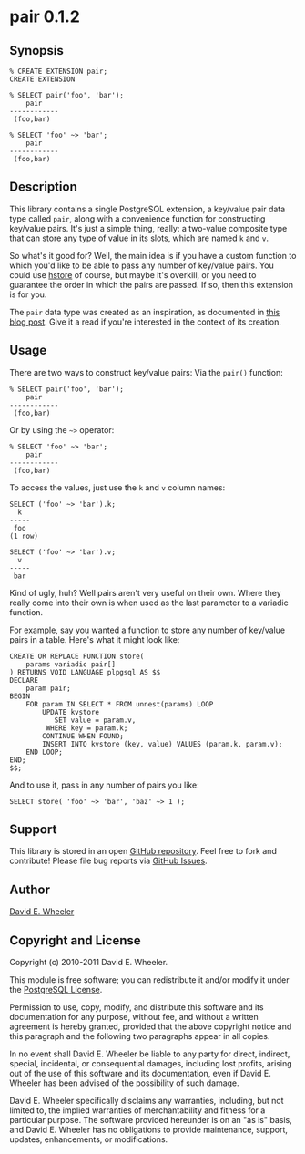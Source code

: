 pair 0.1.2
==========

Synopsis
--------

    % CREATE EXTENSION pair;
    CREATE EXTENSION

    % SELECT pair('foo', 'bar');
        pair
    ------------
     (foo,bar)

    % SELECT 'foo' ~> 'bar';
        pair
    ------------
     (foo,bar)

Description
-----------

This library contains a single PostgreSQL extension, a key/value pair data
type called `pair`, along with a convenience function for constructing
key/value pairs. It's just a simple thing, really: a two-value composite type
that can store any type of value in its slots, which are named `k` and `v`.

So what's it good for? Well, the main idea is if you have a custom function to
which you'd like to be able to pass any number of key/value pairs. You could
use [hstore](http://www.postgresql.org/docs/current/static/hstore.html) of
course, but maybe it's overkill, or you need to guarantee the order in which
the pairs are passed. If so, then this extension is for you.

The `pair` data type was created as an inspiration, as documented in
[this blog post](http://justatheory.com/computers/databases/postgresql/key-value-pairs.html).
Give it a read if you're interested in the context of its creation.

Usage
-----
There are two ways to construct key/value pairs: Via the `pair()` function:

    % SELECT pair('foo', 'bar');
        pair    
    ------------
     (foo,bar)

Or by using the `~>` operator:

    % SELECT 'foo' ~> 'bar';
        pair    
    ------------
     (foo,bar)

To access the values, just use the `k` and `v` column names:

    SELECT ('foo' ~> 'bar').k;
      k  
    -----
     foo
    (1 row)

    SELECT ('foo' ~> 'bar').v;
      v  
    -----
     bar

Kind of ugly, huh? Well pairs aren't very useful on their own. Where they
really come into their own is when used as the last parameter to a variadic
function.

For example, say you wanted a function to store any number of key/value pairs
in a table. Here's what it might look like:

    CREATE OR REPLACE FUNCTION store(
        params variadic pair[]
    ) RETURNS VOID LANGUAGE plpgsql AS $$
    DECLARE
        param pair;
    BEGIN
        FOR param IN SELECT * FROM unnest(params) LOOP
            UPDATE kvstore
               SET value = param.v,
             WHERE key = param.k;
            CONTINUE WHEN FOUND;
            INSERT INTO kvstore (key, value) VALUES (param.k, param.v);
        END LOOP;
    END;
    $$;

And to use it, pass in any number of pairs you like:

    SELECT store( 'foo' ~> 'bar', 'baz' ~> 1 );

Support
-------

This library is stored in an open [GitHub
repository](http://github.com/theory/kv-pair). Feel free to fork and
contribute! Please file bug reports via [GitHub
Issues](http://github.com/theory/kv-pair/issues/).

Author
------

[David E. Wheeler](http://justatheory.com/)

Copyright and License
---------------------

Copyright (c) 2010-2011 David E. Wheeler.

This module is free software; you can redistribute it and/or modify it under
the [PostgreSQL License](http://www.opensource.org/licenses/postgresql).

Permission to use, copy, modify, and distribute this software and its
documentation for any purpose, without fee, and without a written agreement is
hereby granted, provided that the above copyright notice and this paragraph
and the following two paragraphs appear in all copies.

In no event shall David E. Wheeler be liable to any party for direct,
indirect, special, incidental, or consequential damages, including lost
profits, arising out of the use of this software and its documentation, even
if David E. Wheeler has been advised of the possibility of such damage.

David E. Wheeler specifically disclaims any warranties, including, but not
limited to, the implied warranties of merchantability and fitness for a
particular purpose. The software provided hereunder is on an "as is" basis,
and David E. Wheeler has no obligations to provide maintenance, support,
updates, enhancements, or modifications.
